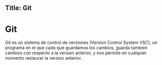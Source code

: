 Title: Git
---
# Git

Git es un sistema de control de versiones (Version Control System VSC), un programa en el que cada que guardamos los cambios, 
guarda tambien cambios con respecto a la version anterior, y nos permite en cualquier momento restaurar la version anterior.
